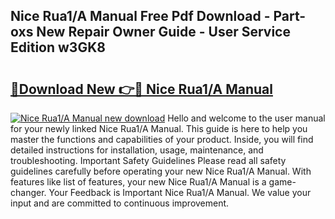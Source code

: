 ## Nice Rua1/A Manual Free Pdf Download - Part-oxs New Repair Owner Guide - User Service Edition w3GK8

# <h2><a href="http://cf11175.oget.top/?id=Nice+Rua1%2fA+Manual">🔗Download New 👉🔴 Nice Rua1/A Manual</a></h2>

[![Nice Rua1/A Manual new download](https://i.imgur.com/5g1atiW.png)](http://cf11175.oget.top/?id=Nice+Rua1%2fA+Manual)
Hello and welcome to the user manual for your newly linked Nice Rua1/A Manual. This guide is here to help you master the functions and capabilities of your product. Inside, you will find detailed instructions for installation, usage, maintenance, and troubleshooting. Important Safety Guidelines Please read all safety guidelines carefully before operating your new Nice Rua1/A Manual. With features like list of features, your new Nice Rua1/A Manual is a game-changer. Your Feedback is Important Nice Rua1/A Manual. We value your input and are committed to continuous improvement.
